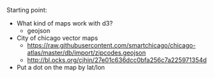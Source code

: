 
Starting point:
- What kind of maps work with d3?
	- geojson
- City of chicago vector maps
	- https://raw.githubusercontent.com/smartchicago/chicago-atlas/master/db/import/zipcodes.geojson
	- http://bl.ocks.org/cjhin/27e01c636dcc0bfa256c7a225971354d
- Put a dot on the map by lat/lon